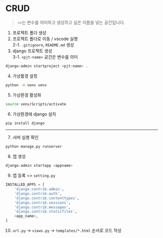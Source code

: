 # CRUD
> `<>`는 변수를 의미하고 생성하고 싶은 이름을 넣는 공간입니다.
1. 프로젝트 폴더 생성
2. 프로젝트 폴더로 이동 / vscode 실행   
    2-1. `.gitignore`, `README.md` 생성
3. django 프로젝트 생성  
    3-1. `<pjt-name>` 공간은 변수를 의미
```bash
django-admin startproject <pjt-name> .
```

4. 가상활경 설정
```bash
python -m venv venv
```

5. 가상환경 활성화
```bash
source venv/Scripts/activate
```

6. 가상환경에 django 설치
```bash
pip install django
```

---

7. 서버 실행 확인
```bash
python manage.py runserver
```

8. 앱 생성
```bash
django-admin startapp <appname>
```

9. 앱 등록 => `setting.py`
```python
INSTALLED_APPS = [
    'django.contrib.admin',
    'django.contrib.auth',
    'django.contrib.contenttypes',
    'django.contrib.sessions',
    'django.contrib.messages',
    'django.contrib.staticfiles',
    <app_name>,
]
```

10. `url.py` -> `views.py` -> `templates/*.html` 순서로 코드 작성